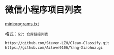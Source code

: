 # 微信小程序项目列表

[miniprograms.txt](./miniprograms.txt)

格式：`Git 仓库链接列表`

```md
https://github.com/Steven-LZH/Clean-Classify.git
https://github.com/Ailove0106/Yang-Xiaohua.gi
```
